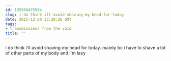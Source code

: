 ```yaml
---
id: 135568475594
slug: i-do-think-ill-avoid-shaving-my-head-for-today
date: 2015-12-20 13:20:26 GMT
tags:
- transmissions from the void
title: ''
---
```


i do think i'll avoid shaving my head for today. mainly bc i have to shave a lot of other parts of my body and i'm lazy